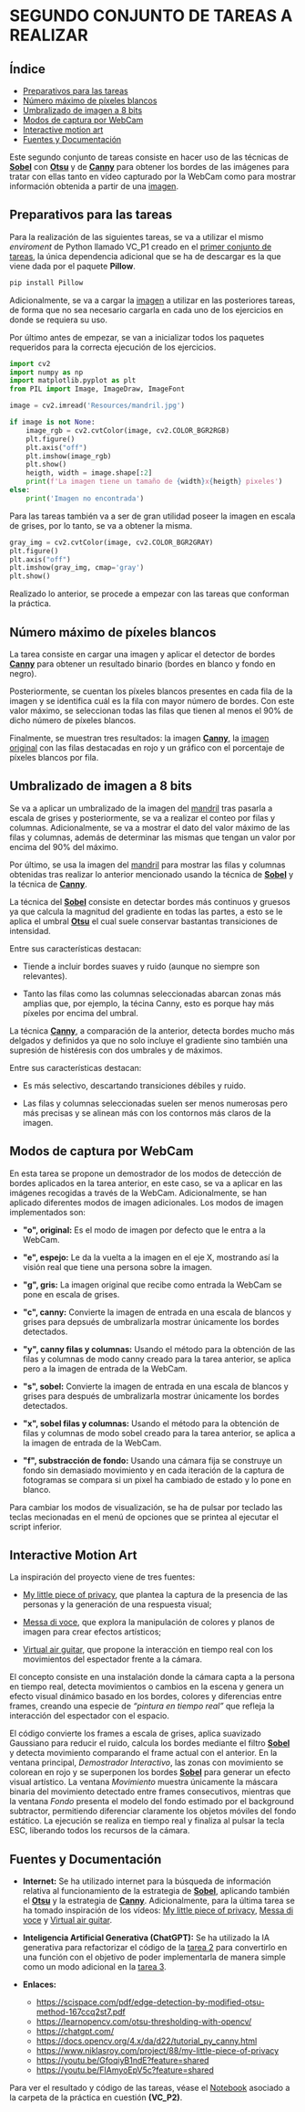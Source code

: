 <!-- @import "design/style.css" -->

# **SEGUNDO CONJUNTO DE TAREAS A REALIZAR**

## Índice

- [Preparativos para las tareas](#preparativos-para-las-tareas)
- [Número máximo de píxeles blancos](#número-máximo-de-píxeles-blancos)
- [Umbralizado de imagen a 8 bits](#umbralizdo-de-imagen-a-8-bits)
- [Modos de captura por WebCam](#modos-de-captura-por-webcam)
- [Interactive motion art](#interactive-motion-art)
- [Fuentes y Documentación](#fuentes-y-documentación)

Este segundo conjunto de tareas consiste en hacer uso de las técnicas de **[Sobel](https://scispace.com/pdf/edge-detection-by-modified-otsu-method-167ccq2st7.pdf)** con **[Otsu](https://learnopencv.com/otsu-thresholding-with-opencv/)** y de **[Canny](https://docs.opencv.org/4.x/da/d22/tutorial_py_canny.html)** para obtener los bordes de las imágenes para tratar con ellas tanto en vídeo capturado por la WebCam como para mostrar información obtenida a partir de una [imagen](../VC_P2/Resources/mandril.jpg).

## Preparativos para las tareas

Para la realización de las siguientes tareas, se va a utilizar el mismo *enviroment* de Python llamado VC_P1 creado en el [primer conjunto de tareas](../VC_P1/Exercises_P1.ipynb), la única dependencia adicional que se ha de descargar es la que viene dada por el paquete **Pillow**.

```bash
pip install Pillow
```

Adicionalmente, se va a cargar la [imagen](../VC_P2/Resources/mandril.jpg) a utilizar en las posteriores tareas, de forma que no sea necesario cargarla en cada uno de los ejercicios en donde se requiera su uso.

Por último antes de empezar, se van a inicializar todos los paquetes requeridos para la correcta ejecución de los ejercicios.

```python
import cv2  
import numpy as np
import matplotlib.pyplot as plt
from PIL import Image, ImageDraw, ImageFont

image = cv2.imread('Resources/mandril.jpg') 

if image is not None:
    image_rgb = cv2.cvtColor(image, cv2.COLOR_BGR2RGB)
    plt.figure()
    plt.axis("off")
    plt.imshow(image_rgb) 
    plt.show()
    heigth, width = image.shape[:2]
    print(f'La imagen tiene un tamaño de {width}x{heigth} pixeles')
else: 
    print('Imagen no encontrada')
```

Para las tareas también va a ser de gran utilidad poseer la imagen en escala de grises, por lo tanto, se va a obtener la misma.

```python
gray_img = cv2.cvtColor(image, cv2.COLOR_BGR2GRAY)
plt.figure()
plt.axis("off")
plt.imshow(gray_img, cmap='gray') 
plt.show()
```

Realizado lo anterior, se procede a empezar con las tareas que conforman la práctica.

## Número máximo de píxeles blancos

La tarea consiste en cargar una imagen y aplicar el detector de bordes **[Canny](https://docs.opencv.org/4.x/da/d22/tutorial_py_canny.html)** para obtener un resultado binario (bordes en blanco y fondo en negro).

Posteriormente, se cuentan los píxeles blancos presentes en cada fila de la imagen y se identifica cuál es la fila con mayor número de bordes. Con este valor máximo, se seleccionan todas las filas que tienen al menos el 90% de dicho número de píxeles blancos.

Finalmente, se muestran tres resultados: la imagen **[Canny](https://docs.opencv.org/4.x/da/d22/tutorial_py_canny.html)**, la [imagen original](../VC_P2/Resources/mandril.jpg) con las filas destacadas en rojo y un gráfico con el porcentaje de píxeles blancos por fila.

## Umbralizado de imagen a 8 bits

Se va a aplicar un umbralizado de la imagen del [mandril](../VC_P2/Resources/mandril.jpg) tras pasarla a escala de grises y posteriormente, se va a realizar el conteo por filas y columnas. Adicionalmente, se va a mostrar el dato del valor máximo de las filas y columnas, además de determinar las mismas que tengan un valor por encima del 90% del máximo.

Por último, se usa la imagen del [mandril](../VC_P2/Resources/mandril.jpg) para mostrar las filas y columnas obtenidas tras realizar lo anterior mencionado usando la técnica de **[Sobel](https://scispace.com/pdf/edge-detection-by-modified-otsu-method-167ccq2st7.pdf)** y la técnica de **[Canny](https://docs.opencv.org/4.x/da/d22/tutorial_py_canny.html)**.

La técnica del **[Sobel](https://scispace.com/pdf/edge-detection-by-modified-otsu-method-167ccq2st7.pdf)** consiste en detectar bordes más continuos y gruesos ya que calcula la magnitud del gradiente en todas las partes, a esto se le aplica el umbral **[Otsu](https://learnopencv.com/otsu-thresholding-with-opencv/)** el cual suele conservar bastantas transiciones de intensidad. 

Entre sus características destacan:

- Tiende a incluir bordes suaves y ruido (aunque no siempre son relevantes).

- Tanto las filas como las columnas seleccionadas abarcan zonas más amplias que, por ejemplo, la técina Canny, esto es porque hay más píxeles por encima del umbral.

La técnica **[Canny](https://docs.opencv.org/4.x/da/d22/tutorial_py_canny.html)**, a comparación de la anterior, detecta bordes mucho más delgados y definidos ya que no solo incluye el gradiente sino también una supresión de histéresis con dos umbrales y de máximos.

Entre sus características destacan:

- Es más selectivo, descartando transiciones débiles y ruido.

- Las filas y columnas seleccionadas suelen ser menos numerosas pero más precisas y se alinean más con los contornos más claros de la imagen.

## Modos de captura por WebCam

En esta tarea se propone un demostrador de los modos de detección de bordes aplicados en la tarea anterior, en este caso, se va a aplicar en las imágenes recogidas a través de la WebCam. Adicionalmente, se han aplicado diferentes modos de imagen adicionales. Los modos de imagen implementados son:

- **"o", original:** Es el modo de imagen por defecto que le entra a la WebCam.

- **"e", espejo:** Le da la vuelta a la imagen en el eje X, mostrando así la visión real que tiene una persona sobre la imagen.

- **"g", gris:** La imagen original que recibe como entrada la WebCam se pone en escala de grises.

- **"c", canny:** Convierte la imagen de entrada en una escala de blancos y grises para depsués de umbralizarla mostrar únicamente los bordes detectados.

- **"y", canny filas y columnas:** Usando el método para la obtención de las filas y columnas de modo canny creado para la tarea anterior, se aplica pero a la imagen de entrada de la WebCam.

- **"s", sobel:** Convierte la imagen de entrada en una escala de blancos y grises para después de umbralizarla mostrar únicamente los bordes detectados.

- **"x", sobel filas y columnas:** Usando el método para la obtención de filas y columnas de modo sobel creado para la tarea anterior, se aplica a la imagen de entrada de la WebCam.

- **"f", substracción de fondo:** Usando una cámara fija se construye un fondo sin demasiado movimiento y en cada iteración de la captura de fotogramas se compara si un pixel ha cambiado de estado y lo pone en blanco.

Para cambiar los modos de visualización, se ha de pulsar por teclado las teclas mecionadas en el menú de opciones que se printea al ejecutar el script inferior.

## Interactive Motion Art

La inspiración del proyecto viene de tres fuentes: 

- [My little piece of privacy](https://www.niklasroy.com/project/88/my-little-piece-of-privacy), que plantea la captura de la presencia de las personas y la generación de una respuesta visual; 

- [Messa di voce](https://youtu.be/GfoqiyB1ndE?feature=shared), que explora la manipulación de colores y planos de imagen para crear efectos artísticos; 

- [Virtual air guitar](https://youtu.be/FIAmyoEpV5c?feature=shared), que propone la interacción en tiempo real con los movimientos del espectador frente a la cámara. 

El concepto consiste en una instalación donde la cámara capta a la persona en tiempo real, detecta movimientos o cambios en la escena y genera un efecto visual dinámico basado en los bordes, colores y diferencias entre frames, creando una especie de *“pintura en tiempo real”* que refleja la interacción del espectador con el espacio. 

El código convierte los frames a escala de grises, aplica suavizado Gaussiano para reducir el ruido, calcula los bordes mediante el filtro **[Sobel](https://scispace.com/pdf/edge-detection-by-modified-otsu-method-167ccq2st7.pdf)** y detecta movimiento comparando el frame actual con el anterior. En la ventana principal, *Demostrador Interactivo*, las zonas con movimiento se colorean en rojo y se superponen los bordes **[Sobel](https://scispace.com/pdf/edge-detection-by-modified-otsu-method-167ccq2st7.pdf)** para generar un efecto visual artístico. La ventana *Movimiento* muestra únicamente la máscara binaria del movimiento detectado entre frames consecutivos, mientras que la ventana *Fondo* presenta el modelo del fondo estimado por el background subtractor, permitiendo diferenciar claramente los objetos móviles del fondo estático. La ejecución se realiza en tiempo real y finaliza al pulsar la tecla ESC, liberando todos los recursos de la cámara.

## Fuentes y Documentación

- **Internet:** Se ha utilizado internet para la búsqueda de información relativa al funcionamiento de la estrategia de **[Sobel](https://scispace.com/pdf/edge-detection-by-modified-otsu-method-167ccq2st7.pdf)**, aplicando también el **[Otsu](https://learnopencv.com/otsu-thresholding-with-opencv/)** y la estrategia de **[Canny](https://docs.opencv.org/4.x/da/d22/tutorial_py_canny.html)**. Adicionalmente, para la última tarea se ha tomado inspiración de los vídeos: [My little piece of privacy](https://www.niklasroy.com/project/88/my-little-piece-of-privacy), [Messa di voce](https://youtu.be/GfoqiyB1ndE?feature=shared) y [Virtual air guitar](https://youtu.be/FIAmyoEpV5c?feature=shared).

- **Inteligencia Artificial Generativa (ChatGPT):** Se ha utilizado la IA generativa para refactorizar el código de la [tarea 2](#umbralizado-de-imagen-a-8-bits) para convertirlo en una función con el objetivo de poder implementarla de manera simple como un modo adicional en la [tarea 3](#modos-de-captura-por-webcam).

- **Enlaces:**
    - https://scispace.com/pdf/edge-detection-by-modified-otsu-method-167ccq2st7.pdf
    - https://learnopencv.com/otsu-thresholding-with-opencv/
    - https://chatgpt.com/
    - https://docs.opencv.org/4.x/da/d22/tutorial_py_canny.html
    - https://www.niklasroy.com/project/88/my-little-piece-of-privacy
    - https://youtu.be/GfoqiyB1ndE?feature=shared
    - https://youtu.be/FIAmyoEpV5c?feature=shared

Para ver el resultado y código de las tareas, véase el [Notebook](./Exercises_P2.ipynb) asociado a la carpeta de la práctica en cuestión **(VC_P2)**.
